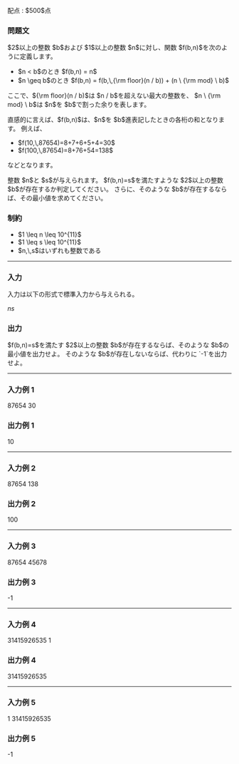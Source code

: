 
<div>

<span>

<span>

<p>
配点 : $500$点
</p>

<div>

<section>

### **問題文**

<p>
$2$以上の整数 $b$および $1$以上の整数 $n$に対し、関数 $f(b,n)$を次のように定義します。
</p>

<ul>

<li>
$n < b$のとき $f(b,n) = n$
</li>

<li>
$n \geq b$のとき $f(b,n) = f(b,\,{\rm floor}(n / b)) + (n \ {\rm mod} \ b)$
</li>

</ul>

<p>
ここで、${\rm floor}(n / b)$は $n / b$を超えない最大の整数を、
$n \ {\rm mod} \ b$は $n$を $b$で割った余りを表します。
</p>

<p>
直感的に言えば、$f(b,n)$は、$n$を $b$進表記したときの各桁の和となります。
例えば、
</p>

<ul>

<li>
$f(10,\,87654)=8+7+6+5+4=30$
</li>

<li>
$f(100,\,87654)=8+76+54=138$
</li>

</ul>

<p>
などとなります。
</p>

<p>
整数 $n$と $s$が与えられます。
$f(b,n)=s$を満たすような $2$以上の整数 $b$が存在するか判定してください。
さらに、そのような $b$が存在するならば、その最小値を求めてください。
</p>

</section>

</div>

<div>

<section>

### **制約**

<ul>

<li>
$1 \leq n \leq 10^{11}$
</li>

<li>
$1 \leq s \leq 10^{11}$
</li>

<li>
$n,\,s$はいずれも整数である
</li>

</ul>

</section>

</div>

---

<div>

<div>

<section>

### **入力**

<p>
入力は以下の形式で標準入力から与えられる。
</p>

<div>

$n$$s$
</div>

</section>

</div>

<div>

<section>

### **出力**

<p>
$f(b,n)=s$を満たす $2$以上の整数 $b$が存在するならば、そのような $b$の最小値を出力せよ。
そのような $b$が存在しないならば、代わりに `-1`を出力せよ。
</p>

</section>

</div>

</div>

---

<div>

<section>

### **入力例 1**

<div>

87654
30

</div>

</section>

</div>

<div>

<section>

### **出力例 1**

<div>

10

</div>

</section>

</div>

---

<div>

<section>

### **入力例 2**

<div>

87654
138

</div>

</section>

</div>

<div>

<section>

### **出力例 2**

<div>

100

</div>

</section>

</div>

---

<div>

<section>

### **入力例 3**

<div>

87654
45678

</div>

</section>

</div>

<div>

<section>

### **出力例 3**

<div>

-1

</div>

</section>

</div>

---

<div>

<section>

### **入力例 4**

<div>

31415926535
1

</div>

</section>

</div>

<div>

<section>

### **出力例 4**

<div>

31415926535

</div>

</section>

</div>

---

<div>

<section>

### **入力例 5**

<div>

1
31415926535

</div>

</section>

</div>

<div>

<section>

### **出力例 5**

<div>

-1

</div>

</section>

</div>

</span>

</span>

</div>
